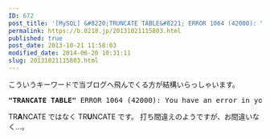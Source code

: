 ```yaml
---
ID: 672
post_title: '[MySQL] &#8220;TRUNCATE TABLE&#8221; ERROR 1064 (42000): You have an error in your SQL syntax;'
permalink: https://b.0218.jp/20131021115803.html
published: true
post_date: 2013-10-21 11:58:03
modified_date: 2014-06-20 10:31:11
slug: 20131021115803.html
---
```

こういうキーワードで当ブログへ飛んでくる方が結構いらっしゃいます。
<pre><strong>"TRANCATE TABLE"</strong> ERROR 1064 (42000): You have an error in your SQL syntax;</pre>

<!--more-->

TR<b>A</b>NCATE ではなく TR<b>U</b>NCATE です。
打ち間違えのようですが、お間違いなく…。